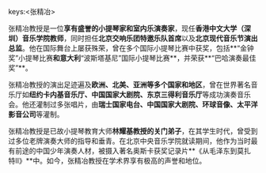 keys:<张精冶>


张精冶教授是一位**享有盛誉的小提琴家和室内乐演奏家**，现任**香港中文大学（深圳）音乐学院教师**，同时担任**北京交响乐团特邀乐队首席**以及**北京现代音乐节演出总监**。他在国际舞台上屡获殊荣，曾在多个国际小提琴比赛中获奖，包括**“金钟奖”小提琴比赛**和意大利**“波斯塔基尼”国际小提琴比赛**，并荣获**“巴哈演奏最佳奖”**。

张精冶教授的演出足迹遍及**欧洲、北美、亚洲等多个国家和地区**，曾在世界著名音乐厅如**纽约卡内基音乐厅、中国国家大剧院、东京三得利音乐厅**等成功演奏音乐会。他还灌制过多张唱片，由**瑞士国家电台、中国国家大剧院、环球音像、太平洋影音公司**等灌制。

张精冶教授是已故小提琴教育大师**林耀基教授的关门弟子**，在其学生时代，曾受到过多位老牌演奏大师的指导和垂青。在北京中央音乐学院就读期间，他作为当时最有前途的中国少年演奏人材，被摄入著名奥斯卡获奖记录片**《从毛泽东到莫扎特II》**中。如今，张精冶教授在学术界享有极高的声誉和地位。